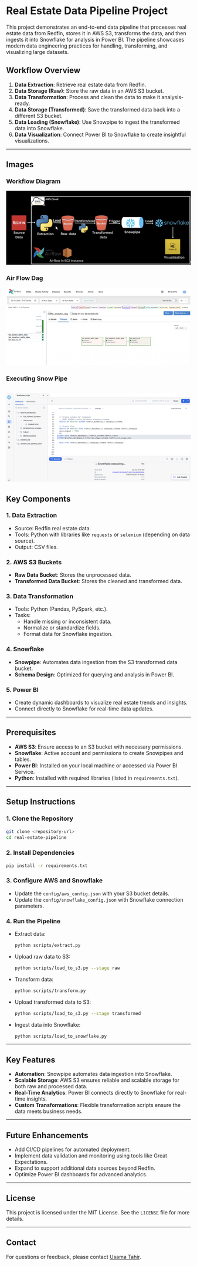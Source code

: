 # Real Estate Data Pipeline Project

This project demonstrates an end-to-end data pipeline that processes real estate data from Redfin, stores it in AWS S3, transforms the data, and then ingests it into Snowflake for analysis in Power BI. The pipeline showcases modern data engineering practices for handling, transforming, and visualizing large datasets.

## Workflow Overview

1. **Data Extraction**: Retrieve real estate data from Redfin.
2. **Data Storage (Raw)**: Store the raw data in an AWS S3 bucket.
3. **Data Transformation**: Process and clean the data to make it analysis-ready.
4. **Data Storage (Transformed)**: Save the transformed data back into a different S3 bucket.
5. **Data Loading (Snowflake)**: Use Snowpipe to ingest the transformed data into Snowflake.
6. **Data Visualization**: Connect Power BI to Snowflake to create insightful visualizations.
---

## Images

### Workflow Diagram
![Workflow Diagram](https://github.com/Usama00004/ETL-Pipeline/blob/main/images/Image_1.png)

### Air Flow Dag
![Sample Dashboard](https://github.com/Usama00004/ETL-Pipeline/blob/main/images/Image_3.png)

### Executing Snow Pipe
![Sample Dashboard](https://github.com/Usama00004/ETL-Pipeline/blob/main/images/Image_4.png)
---

## Key Components

### 1. **Data Extraction**
- Source: Redfin real estate data.
- Tools: Python with libraries like `requests` or `selenium` (depending on data source).
- Output: CSV files.

### 2. **AWS S3 Buckets**
- **Raw Data Bucket**: Stores the unprocessed data.
- **Transformed Data Bucket**: Stores the cleaned and transformed data.

### 3. **Data Transformation**
- Tools: Python (Pandas, PySpark, etc.).
- Tasks:
  - Handle missing or inconsistent data.
  - Normalize or standardize fields.
  - Format data for Snowflake ingestion.

### 4. **Snowflake**
- **Snowpipe**: Automates data ingestion from the S3 transformed data bucket.
- **Schema Design**: Optimized for querying and analysis in Power BI.

### 5. **Power BI**
- Create dynamic dashboards to visualize real estate trends and insights.
- Connect directly to Snowflake for real-time data updates.

---

## Prerequisites

- **AWS S3**: Ensure access to an S3 bucket with necessary permissions.
- **Snowflake**: Active account and permissions to create Snowpipes and tables.
- **Power BI**: Installed on your local machine or accessed via Power BI Service.
- **Python**: Installed with required libraries (listed in `requirements.txt`).

---


## Setup Instructions

### 1. Clone the Repository
```bash
git clone <repository-url>
cd real-estate-pipeline
```

### 2. Install Dependencies
```bash
pip install -r requirements.txt
```

### 3. Configure AWS and Snowflake
- Update the `config/aws_config.json` with your S3 bucket details.
- Update the `config/snowflake_config.json` with Snowflake connection parameters.

### 4. Run the Pipeline
- Extract data:
  ```bash
  python scripts/extract.py
  ```
- Upload raw data to S3:
  ```bash
  python scripts/load_to_s3.py --stage raw
  ```
- Transform data:
  ```bash
  python scripts/transform.py
  ```
- Upload transformed data to S3:
  ```bash
  python scripts/load_to_s3.py --stage transformed
  ```
- Ingest data into Snowflake:
  ```bash
  python scripts/load_to_snowflake.py
  ```

---

## Key Features

- **Automation**: Snowpipe automates data ingestion into Snowflake.
- **Scalable Storage**: AWS S3 ensures reliable and scalable storage for both raw and processed data.
- **Real-Time Analytics**: Power BI connects directly to Snowflake for real-time insights.
- **Custom Transformations**: Flexible transformation scripts ensure the data meets business needs.

---

## Future Enhancements

- Add CI/CD pipelines for automated deployment.
- Implement data validation and monitoring using tools like Great Expectations.
- Expand to support additional data sources beyond Redfin.
- Optimize Power BI dashboards for advanced analytics.



---

## License
This project is licensed under the MIT License. See the `LICENSE` file for more details.

---

## Contact
For questions or feedback, please contact [Usama Tahir](mailto:usamatahir00004@gmail.com).

